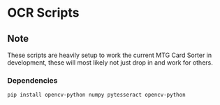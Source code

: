 # OCR Scripts
## Note
These scripts are heavily setup to work the current MTG Card Sorter in development, these will most likely not just drop in and work for others.

### Dependencies
```pip install opencv-python numpy pytesseract opencv-python```